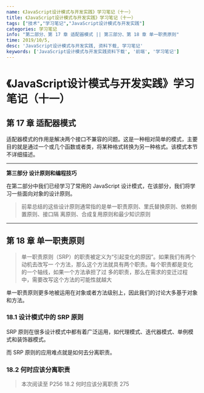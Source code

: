 ```yaml
---
name: 《JavaScript设计模式与开发实践》学习笔记（十一）
title: 《JavaScript设计模式与开发实践》学习笔记（十一）
tags: ["技术","学习笔记","JavaScript设计模式与开发实践"]
categories: 学习笔记
info: "第二部分、第 17 章 适配器模式 || 第三部分、第 18 章 单一职责原则"
time: 2019/10/5,
desc: 'JavaScript设计模式与开发实践, 资料下载, 学习笔记'
keywords: ['JavaScript设计模式与开发实践资料下载', '前端', '学习笔记']
---
```


# 《JavaScript设计模式与开发实践》学习笔记（十一）

## 第 17 章 适配器模式

适配器模式的作用是解决两个接口不兼容的问题。这是一种相对简单的模式，主要目的就是通过一个或几个函数或者类，将某种格式转换为另一种格式。该模式本节不详细描述。

---

**第三部分 设计原则和编程技巧**

在第二部分中我们已经学习了常用的 JavaScript 设计模式，在该部分，我们将学习一些面向对象的设计原则。

> 前辈总结的这些设计原则通常指的是单一职责原则、里氏替换原则、依赖倒置原则、接口隔 离原则、合成复用原则和最少知识原则    

---

## 第 18 章 单一职责原则

> 单一职责原则（SRP）的职责被定义为“引起变化的原因”。如果我们有两个动机去改写一 个方法，那么这个方法就具有两个职责。每个职责都是变化的一个轴线，如果一个方法承担了过 多的职责，那么在需求的变迁过程中，需要改写这个方法的可能性就越大    

单一职责原则更多地被运用在对象或者方法级别上，因此我们的讨论大多基于对象和方法。

### 18.1 设计模式中的 SRP 原则

SRP 原则在很多设计模式中都有着广泛运用，如代理模式、迭代器模式、单例模式和装饰器模式。

而 SRP 原则的应用难点就是如何去分离职责。

### 18.2 何时应该分离职责



> 本次阅读至 P256 18.2 何时应该分离职责 275